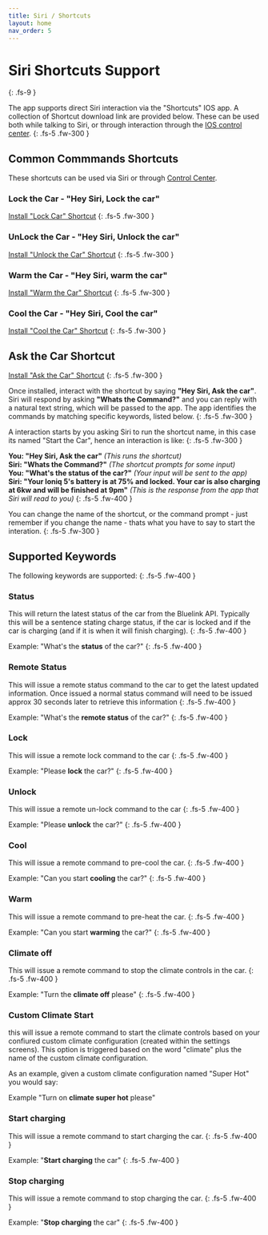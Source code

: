 ```yaml
---
title: Siri / Shortcuts
layout: home
nav_order: 5
---
```


# Siri Shortcuts Support
{: .fs-9 }

The app supports direct Siri interaction via the "Shortcuts" IOS app. A collection of Shortcut download link are provided below. These can be used both while talking to Siri, or through interaction through the [IOS control center](./control-center.md).
{: .fs-5 .fw-300 }

## Common Commmands Shortcuts

These shortcuts can be used via Siri or through [Control Center](./control-center.md).

### Lock the Car - "Hey Siri, Lock the car"
[Install "Lock Car" Shortcut](https://www.icloud.com/shortcuts/d38a927b5de54a2ca46999beacb95b9d)
{: .fs-5 .fw-300 }

### UnLock the Car - "Hey Siri, Unlock the car"
[Install "Unlock the Car" Shortcut](https://www.icloud.com/shortcuts/aba2db0d48d2420884fdcf205bf16022)
{: .fs-5 .fw-300 }

### Warm the Car - "Hey Siri, warm the car"
[Install "Warm the Car" Shortcut](https://www.icloud.com/shortcuts/700dc3f758124786a2c9b5bac9b004c4)
{: .fs-5 .fw-300 }

### Cool the Car - "Hey Siri, Cool the car"
[Install "Cool the Car" Shortcut](https://www.icloud.com/shortcuts/b2a392c34e58493da2422bee5e26676e)
{: .fs-5 .fw-300 }



## Ask the Car Shortcut
[Install "Ask the Car" Shortcut](https://www.icloud.com/shortcuts/b3bd704fa2bf4c6dabceec096c291342)
{: .fs-5 .fw-300 }

Once installed, interact with the shortcut by saying **"Hey Siri, Ask the car"**. Siri will respond by asking **"Whats the Command?"** and you can reply with a natural text string, which will be passed to the app. The app identifies the commands by matching specific keywords, listed below.
{: .fs-5 .fw-300 }

A interaction starts by you asking Siri to run the shortcut name, in this case its named "Start the Car", hence an interaction is like: 
{: .fs-5 .fw-300 }

**You: "Hey Siri, Ask the car"**  *(This runs the shortcut)*  
**Siri: "Whats the Command?"**  *(The shortcut prompts for some input)*    
**You: "What's the status of the car?"**  *(Your input will be sent to the app)*   
**Siri: "Your Ioniq 5's battery is at 75% and locked. Your car is also charging at 6kw and will be finished at 9pm"** *(This is the response from the app that Siri will read to you)*
{: .fs-5 .fw-400 }

You can change the name of the shortcut, or the command prompt - just remember if you change the name - thats what you have to say to start the interation.
{: .fs-5 .fw-300 }

## Supported Keywords

The following keywords are supported:
{: .fs-5 .fw-400 }

### Status

This will return the latest status of the car from the Bluelink API. Typically this will be a sentence stating charge status, if the car is locked and if the car is charging (and if it is when it will finish charging).
{: .fs-5 .fw-400 }

Example: "What's the **status** of the car?"
{: .fs-5 .fw-400 }

### Remote Status

This will issue a remote status command to the car to get the latest updated information. Once issued a normal status command will need to be issued approx 30 seconds later to retrieve this information
{: .fs-5 .fw-400 }

Example: "What's the **remote status** of the car?"
{: .fs-5 .fw-400 }

### Lock

This will issue a remote lock command to the car
{: .fs-5 .fw-400 }

Example: "Please **lock** the car?"
{: .fs-5 .fw-400 }

### Unlock

This will issue a remote un-lock command to the car
{: .fs-5 .fw-400 }

Example: "Please **unlock** the car?"
{: .fs-5 .fw-400 }

### Cool

This will issue a remote command to pre-cool the car.
{: .fs-5 .fw-400 }

Example: "Can you start **cooling** the car?"
{: .fs-5 .fw-400 }

### Warm

This will issue a remote command to pre-heat the car.
{: .fs-5 .fw-400 }

Example: "Can you start **warming** the car?"
{: .fs-5 .fw-400 }

### Climate off

This will issue a remote command to stop the climate controls in the car.
{: .fs-5 .fw-400 }

Example: "Turn the **climate off** please"
{: .fs-5 .fw-400 }

### Custom Climate Start

this will issue a remote command to start the climate controls based on your confiured custom climate configuration (created within the settings screens). This option is triggered based on the word "climate" plus the name of the custom climate configuration. 

As an example, given a custom climate configuration named "Super Hot" you would say:

Example "Turn on **climate super hot** please"

### Start charging

This will issue a remote command to start charging the car.
{: .fs-5 .fw-400 }

Example: "**Start charging** the car"
{: .fs-5 .fw-400 }

### Stop charging

This will issue a remote command to stop charging the car.
{: .fs-5 .fw-400 }

Example: "**Stop charging** the car"
{: .fs-5 .fw-400 }
